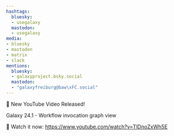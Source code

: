 ```yaml
---
hashtags:
  bluesky:
  - usegalaxy
  mastodon:
  - usegalaxy
media:
- bluesky
- mastodon
- matrix
- slack
mentions:
  bluesky:
  - galaxyproject.bsky.social
  mastodon:
  - "galaxyfreiburg@baw\xFC.social"
---
```

🎥 New YouTube Video Released!

Galaxy 24.1 - Workflow invocation graph view

🔗 Watch it now: https://www.youtube.com/watch?v=TlDnoZxWh5E